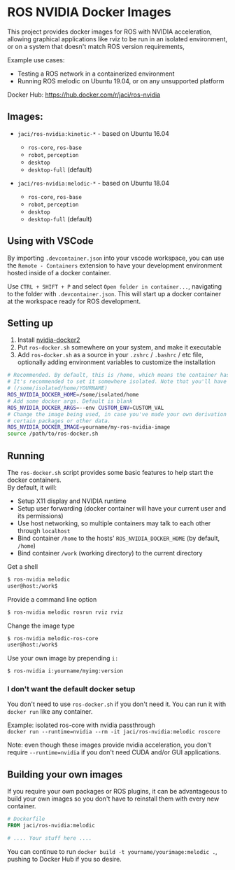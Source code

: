 ROS NVIDIA Docker Images
=====

This project provides docker images for ROS with NVIDIA acceleration, allowing graphical applications like rviz to be run in an isolated environment, or on a system that doesn't match ROS version requirements, 

Example use cases:
  - Testing a ROS network in a containerized environment
  - Running ROS melodic on Ubuntu 19.04, or on any unsupported platform

Docker Hub: https://hub.docker.com/r/jaci/ros-nvidia

## Images:
- `jaci/ros-nvidia:kinetic-*` - based on Ubuntu 16.04
  - `ros-core`, `ros-base`
  - `robot`, `perception`
  - `desktop`
  - `desktop-full` (default)

- `jaci/ros-nvidia:melodic-*` - based on Ubuntu 18.04
  - `ros-core`, `ros-base`
  - `robot`, `perception`
  - `desktop`
  - `desktop-full` (default)

## Using with VSCode
By importing `.devcontainer.json` into your vscode workspace, you can use the `Remote - Containers` extension to have your development environment hosted inside of a docker container.

Use `CTRL + SHIFT + P` and select `Open folder in container...`, navigating to the folder with `.devcontainer.json`. This will start up a docker container at the workspace ready for ROS development.

## Setting up
1. Install [nvidia-docker2](https://github.com/NVIDIA/nvidia-docker)
2. Put `ros-docker.sh` somewhere on your system, and make it executable
3. Add `ros-docker.sh` as a source in your `.zshrc` / `.bashrc` / etc file, optionally adding environment variables to customize the installation
```bash
# Recommended. By default, this is /home, which means the container has access to your entire homedir.
# It's recommended to set it somewhere isolated. Note that you'll have to manually create the user dir
# (/some/isolated/home/YOURNAME)
ROS_NVIDIA_DOCKER_HOME=/some/isolated/home
# Add some docker args. Default is blank
ROS_NVIDIA_DOCKER_ARGS=--env CUSTOM_ENV=CUSTOM_VAL
# Change the image being used, in case you've made your own derivation of the image in order to add
# certain packages or other data.
ROS_NVIDIA_DOCKER_IMAGE=yourname/my-ros-nvidia-image
source /path/to/ros-docker.sh
```

## Running
The `ros-docker.sh` script provides some basic features to help start the docker containers.  
By default, it will:
- Setup X11 display and NVIDIA runtime
- Setup user forwarding (docker container will have your current user and its permissions)
- Use host networking, so multiple containers may talk to each other through `localhost`
- Bind container `/home` to the hosts' `ROS_NVIDIA_DOCKER_HOME` (by default, `/home`)
- Bind container `/work` (working directory) to the current directory

Get a shell
```bash
$ ros-nvidia melodic
user@host:/work$
```

Provide a command line option
```bash
$ ros-nvidia melodic rosrun rviz rviz
```

Change the image type
```bash
$ ros-nvidia melodic-ros-core
user@host:/work$
```

Use your own image by prepending `i:`
```bash
$ ros-nvidia i:yourname/myimg:version
```

### I don't want the default docker setup
You don't need to use `ros-docker.sh` if you don't need it. You can run it with `docker run` like any container.  

Example: isolated ros-core with nvidia passthrough  
`docker run --runtime=nvidia --rm -it jaci/ros-nvidia:melodic roscore`

Note: even though these images provide nvidia acceleration, you don't require `--runtime=nvidia` if you don't need CUDA and/or GUI applications.  

## Building your own images
If you require your own packages or ROS plugins, it can be advantageous to build your own images so you don't have to reinstall them with every new container.

```Dockerfile
# Dockerfile
FROM jaci/ros-nvidia:melodic

# .... Your stuff here ....
```

You can continue to run `docker build -t yourname/yourimage:melodic .`, pushing to Docker Hub if you so desire.  

